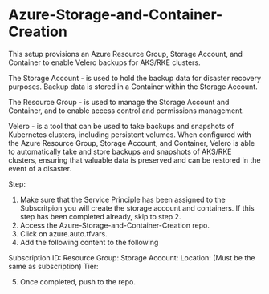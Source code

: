  # Azure-Storage-and-Container-Creation

This setup provisions an Azure Resource Group, Storage Account, and Container to enable Velero backups for AKS/RKE clusters.

 The Storage Account - is used to hold the backup data for disaster recovery purposes. Backup data is stored in a Container within the Storage Account. 
 
 The Resource Group - is used to manage the Storage Account and Container, and to enable access control and permissions management. 
 
 Velero - is a tool that can be used to take backups and snapshots of Kubernetes clusters, including persistent volumes. When configured with the Azure Resource Group, Storage Account, and Container, Velero is able to automatically take and store backups and snapshots of AKS/RKE clusters, ensuring that valuable data is preserved and can be restored in the event of a disaster.

Step: 

1. Make sure that the Service Principle has been assigned to the Subscritpion you will create the storage account and containers. If this step has been completed already, skip to step 2. 
2. Access the Azure-Storage-and-Container-Creation repo. 
3. Click on azure.auto.tfvars. 
4. Add the following content to the following 
 
 Subscription ID:
 Resource Group:
 Storage Account:
 Location: (Must be the same as subscription)
 Tier: 

 5. Once completed, push to the repo. 

 


